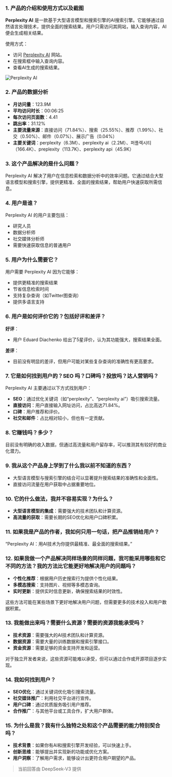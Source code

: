 ### 1. 产品的介绍和使用方式以及截图
**Perplexity AI** 是一款基于大型语言模型和搜索引擎的AI搜索引擎。它能够通过自然语言处理技术，提供全面的搜索结果。用户只需访问其网站，输入查询内容，AI便会生成相关结果。

使用方式：
- 访问 [Perplexity AI](https://www.perplexity.ai) 网站。
- 在搜索框中输入查询内容。
- 查看AI生成的搜索结果。

![Perplexity AI](https://cdn-images.toolify.ai/image/3ea5defa13eec237374d9f7eceadc105.jpeg)

### 2. 产品的数据分析
- **月访问量**：123.9M
- **平均访问时长**：00:06:25
- **每次访问页面数**：4.41
- **跳出率**：31.12%
- **主要流量来源**：直接访问（71.84%）、搜索（25.55%）、推荐（1.99%）、社交（0.50%）、邮件（0.07%）、展示广告（0.04%）
- **主要关键词**：perplexity（6.3M）、perplexity ai（2.2M）、퍼플렉시티（166.4K）、preplexity（113.7K）、perplexity api（45.9K）

### 3. 这个产品解决的是什么问题？
Perplexity AI 解决了用户在信息检索和数据分析中的效率问题。它通过结合大型语言模型和搜索引擎，提供更精准、全面的搜索结果，帮助用户快速获取所需信息。

### 4. 用户是谁？
Perplexity AI 的用户主要包括：
- 研究人员
- 数据分析师
- 社交媒体分析师
- 需要快速获取信息的普通用户

### 5. 用户为什么需要它？
用户需要 Perplexity AI 因为它能够：
- 提供更精准的搜索结果
- 节省信息检索时间
- 支持复杂查询（如Twitter图查询）
- 提供多语言支持

### 6. 用户是如何评价它的？包括好评和差评？
**好评**：
- 用户 Eduard Diachenko 给出了5星评价，认为其功能强大，搜索结果全面。

**差评**：
- 目前没有明显的差评，但用户可能对某些复杂查询的准确性有更高要求。

### 7. 它是如何找到用户的？SEO 吗？口碑吗？投放吗？达人营销吗？
Perplexity AI 主要通过以下方式找到用户：
- **SEO**：通过优化关键词（如“perplexity”、“perplexity ai”）吸引搜索流量。
- **直接访问**：用户直接输入网址访问，占比高达71.84%。
- **口碑**：用户推荐和评价。
- **社交和邮件**：占比相对较小，但也有一定贡献。

### 8. 它赚钱吗？多少？
目前没有明确的收入数据，但通过高流量和用户留存率，可以推测其有较好的商业化潜力。

### 9. 我从这个产品身上学到了什么我以前不知道的东西？
- 大型语言模型与搜索引擎的结合可以显著提升搜索结果的准确性和全面性。
- 直接访问流量在用户获取中占据重要地位。

### 10. 它的什么做法，我并不容易实现？为什么？
- **大型语言模型的集成**：需要强大的技术团队和计算资源。
- **高流量的获取**：需要长期的SEO优化和用户口碑积累。

### 11. 如果我是产品的作者，我如何只用一句话，把产品推销给用户？
“Perplexity AI：用AI技术为你提供最精准、最全面的搜索结果。”

### 12. 如果我做一个产品解决同样场景的同样问题，我可能采用哪些和它不同的方法？我的方法比它能更好地解决用户的问题吗？
- **个性化推荐**：根据用户历史搜索行为提供个性化结果。
- **多模态搜索**：支持图片、视频等多模态查询。
- **实时更新**：提供实时信息更新，确保搜索结果的时效性。

这些方法可能在某些场景下更好地解决用户问题，但需要更多的技术投入和用户数据积累。

### 13. 我能做出来吗？需要什么资源？需要的资源我能承受吗？
- **技术资源**：需要强大的AI技术团队和计算资源。
- **数据资源**：需要大量的训练数据和搜索引擎接口。
- **资金资源**：需要足够的资金支持开发和运营。

对于独立开发者来说，这些资源可能难以承受，但可以通过合作或开源项目逐步实现。

### 14. 我如何找到用户？
- **SEO优化**：通过关键词优化吸引搜索流量。
- **社交媒体推广**：利用社交平台进行宣传。
- **用户口碑**：通过优质服务吸引用户推荐。
- **合作推广**：与其他平台或工具合作，扩大用户群体。

### 15. 为什么是我？我有什么独特之处和这个产品需要的能力特别契合吗？
- **技术背景**：如果你有AI和搜索引擎开发经验，可以快速上手。
- **创新思维**：能够提出并实现新的功能或优化方案。
- **用户洞察**：了解用户需求，能够设计出更符合用户期望的产品。

> 当前回答由 DeepSeek-V3 提供